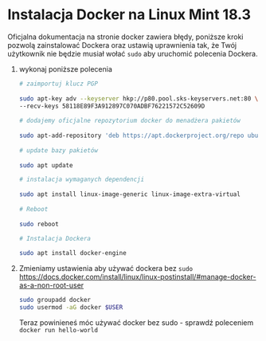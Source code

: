 # Instalacja Docker na Linux Mint 18.3

Oficjalna dokumentacja na stronie docker zawiera błędy, poniższe kroki pozwolą zainstalować Dockera oraz ustawią uprawnienia tak, że Twój użytkownik nie będzie musiał wołać `sudo` aby uruchomić polecenia Dockera.

1. wykonaj poniższe polecenia
    ```bash
    # zaimportuj klucz PGP
     
    sudo apt-key adv --keyserver hkp://p80.pool.sks-keyservers.net:80 \
    --recv-keys 58118E89F3A912897C070ADBF76221572C52609D
     
    # dodajemy oficjalne repozytorium docker do menadżera pakietów 
     
    sudo apt-add-repository 'deb https://apt.dockerproject.org/repo ubuntu-xenial main'
     
    # update bazy pakietów
     
    sudo apt update
    
    # instalacja wymaganych dependencji
     
    sudo apt install linux-image-generic linux-image-extra-virtual
     
    # Reboot
     
    sudo reboot
    
    # Instalacja Dockera
     
    sudo apt install docker-engine
    
    ```

1. Zmieniamy ustawienia aby używać dockera bez `sudo`  
    <https://docs.docker.com/install/linux/linux-postinstall/#manage-docker-as-a-non-root-user>
    ```bash
    sudo groupadd docker
    sudo usermod -aG docker $USER
    ```
    
    Teraz powinieneś móc używać docker bez sudo - sprawdź poleceniem `docker run hello-world`